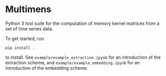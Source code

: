 # Multimens

Python 3 tool suite for the computation of memory kernel matrices from a set of time series data.

To get started, run

    pip install .

to install. See `example/example_extraction.ipynb` for an introduction of the extraction scheme, and `example/example_embedding.ipynb` for an introduction of the embedding scheme.

